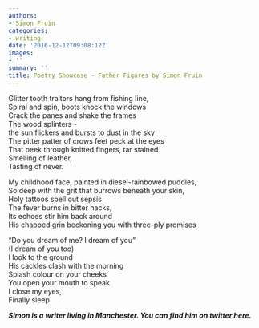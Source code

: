 ```yaml
---
authors:
- Simon Fruin
categories:
- writing
date: '2016-12-12T09:08:12Z'
images:
- ''
summary: ''
title: Poetry Showcase - Father Figures by Simon Fruin
---
```

Glitter tooth traitors hang from fishing line,<br>
Spiral and spin, boots knock the windows<br>
Crack the panes and shake the frames<br>
The wood splinters -<br>
the sun flickers and bursts to dust in the sky<br>
The pitter patter of crows feet peck at the eyes<br> 
That peek through knitted fingers, tar stained<br> 
Smelling of leather,<br>
Tasting of never.<br>

My childhood face, painted in diesel-rainbowed puddles,<br>
So deep with the grit that burrows beneath your skin,<br>
Holy tattoos spell out sepsis<br>
The fever burns in bitter hacks,<br>
Its echoes stir him back around<br>
His chapped grin beckoning you with three-ply promises<br>

“Do you dream of me? I dream of you”<br>
(I dream of you too)<br>
I look to the ground<br>
His cackles clash with the morning<br>
Splash colour on your cheeks<br>
You open your mouth to speak<br>
I close my eyes,<br>
Finally sleep<br>

_**Simon is a writer living in Manchester. You can find him on twitter here.**_